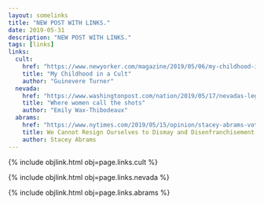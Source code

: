 ```yaml
---
layout: somelinks
title: "NEW POST WITH LINKS."
date: 2019-05-31
description: "NEW POST WITH LINKS."
tags: [links]
links:
  cult:
    href: "https://www.newyorker.com/magazine/2019/05/06/my-childhood-in-a-cult"
    title: "My Childhood in a Cult"
    author: "Guinevere Turner"
  nevada:
    href: "https://www.washingtonpost.com/nation/2019/05/17/nevadas-legislature-women-outnumber-men-first-nation-carson-city-may-never-be-same/"
    title: "Where women call the shots"
    author: "Emily Wax-Thibodeaux"
  abrams:
    href: "https://www.nytimes.com/2019/05/15/opinion/stacey-abrams-voting.html"
    title: We Cannot Resign Ourselves to Dismay and Disenfranchisement
    author: Stacey Abrams
---
```


{% include objlink.html obj=page.links.cult %}

{% include objlink.html obj=page.links.nevada %}

{% include objlink.html obj=page.links.abrams %}